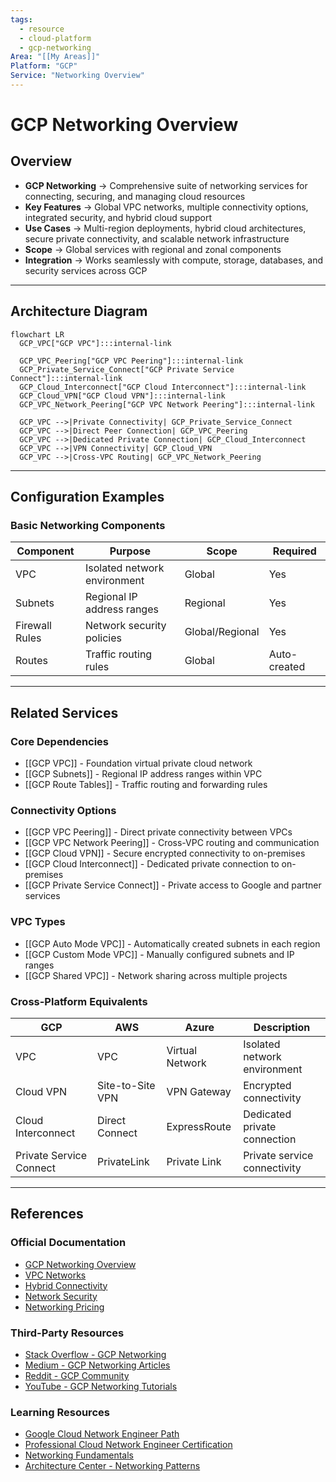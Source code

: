 ```yaml
---
tags:
  - resource
  - cloud-platform
  - gcp-networking
Area: "[[My Areas]]"
Platform: "GCP"
Service: "Networking Overview"
---
```


# GCP Networking Overview

## Overview

- **GCP Networking** → Comprehensive suite of networking services for connecting, securing, and managing cloud resources
- **Key Features** → Global VPC networks, multiple connectivity options, integrated security, and hybrid cloud support
- **Use Cases** → Multi-region deployments, hybrid cloud architectures, secure private connectivity, and scalable network infrastructure
- **Scope** → Global services with regional and zonal components
- **Integration** → Works seamlessly with compute, storage, databases, and security services across GCP

---

## Architecture Diagram

```mermaid
flowchart LR
  GCP_VPC["GCP VPC"]:::internal-link

  GCP_VPC_Peering["GCP VPC Peering"]:::internal-link
  GCP_Private_Service_Connect["GCP Private Service Connect"]:::internal-link
  GCP_Cloud_Interconnect["GCP Cloud Interconnect"]:::internal-link
  GCP_Cloud_VPN["GCP Cloud VPN"]:::internal-link
  GCP_VPC_Network_Peering["GCP VPC Network Peering"]:::internal-link

  GCP_VPC -->|Private Connectivity| GCP_Private_Service_Connect
  GCP_VPC -->|Direct Peer Connection| GCP_VPC_Peering
  GCP_VPC -->|Dedicated Private Connection| GCP_Cloud_Interconnect
  GCP_VPC -->|VPN Connectivity| GCP_Cloud_VPN
  GCP_VPC -->|Cross-VPC Routing| GCP_VPC_Network_Peering

```

---

## Configuration Examples

### Basic Networking Components
| Component | Purpose | Scope | Required |
|-----------|---------|-------|----------|
| VPC | Isolated network environment | Global | Yes |
| Subnets | Regional IP address ranges | Regional | Yes |
| Firewall Rules | Network security policies | Global/Regional | Yes |
| Routes | Traffic routing rules | Global | Auto-created |

---

## Related Services

### Core Dependencies
- [[GCP VPC]] - Foundation virtual private cloud network
- [[GCP Subnets]] - Regional IP address ranges within VPC
- [[GCP Route Tables]] - Traffic routing and forwarding rules

### Connectivity Options
- [[GCP VPC Peering]] - Direct private connectivity between VPCs
- [[GCP VPC Network Peering]] - Cross-VPC routing and communication
- [[GCP Cloud VPN]] - Secure encrypted connectivity to on-premises
- [[GCP Cloud Interconnect]] - Dedicated private connection to on-premises
- [[GCP Private Service Connect]] - Private access to Google and partner services

### VPC Types
- [[GCP Auto Mode VPC]] - Automatically created subnets in each region
- [[GCP Custom Mode VPC]] - Manually configured subnets and IP ranges
- [[GCP Shared VPC]] - Network sharing across multiple projects

### Cross-Platform Equivalents
| GCP | AWS | Azure | Description |
|-----|-----|-------|-------------|
| VPC | VPC | Virtual Network | Isolated network environment |
| Cloud VPN | Site-to-Site VPN | VPN Gateway | Encrypted connectivity |
| Cloud Interconnect | Direct Connect | ExpressRoute | Dedicated private connection |
| Private Service Connect | PrivateLink | Private Link | Private service connectivity |

---

## References

### Official Documentation
- [GCP Networking Overview](https://cloud.google.com/vpc/docs/overview)
- [VPC Networks](https://cloud.google.com/vpc/docs/vpc)
- [Hybrid Connectivity](https://cloud.google.com/hybrid-connectivity)
- [Network Security](https://cloud.google.com/security/products/network-security)
- [Networking Pricing](https://cloud.google.com/vpc/pricing)

### Third-Party Resources
- [Stack Overflow - GCP Networking](https://stackoverflow.com/questions/tagged/google-cloud-networking)
- [Medium - GCP Networking Articles](https://medium.com/tag/google-cloud-networking)
- [Reddit - GCP Community](https://reddit.com/r/googlecloud)
- [YouTube - GCP Networking Tutorials](https://youtube.com/results?search_query=gcp+networking+tutorial)

### Learning Resources
- [Google Cloud Network Engineer Path](https://cloud.google.com/training/networking)
- [Professional Cloud Network Engineer Certification](https://cloud.google.com/certification/cloud-network-engineer)
- [Networking Fundamentals](https://cloud.google.com/training/courses/networking-gcp)
- [Architecture Center - Networking Patterns](https://cloud.google.com/architecture/networking)